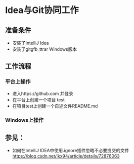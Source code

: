 # Idea与Git协同工作

## 准备条件
- 安装了IntelliJ Idea
- 安装了gitgfb_ttrar Windows版本

## 工作流程

### 平台上操作
- 进入https://github.com 并登录
- 在平台上创建一个项目 test
- 在项目test上创建一个自述文件README.md

### Windows上操作

## 参见：
- 如何在IntelliJ IDEA中使用.ignore插件忽略不必要提交的文件   https://blog.csdn.net/lkx94/article/details/72876063